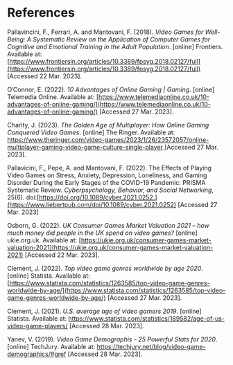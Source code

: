 # References

Pallavincini, F., Ferrari, A. and Mantovani, F. (2018). _Video Games for Well-Being: A Systematic Review on the Application of Computer Games for Cognitive and Emotional Training in the Adult Population_. \[online] Frontiers. Available at: [https://www.frontiersin.org/articles/10.3389/fpsyg.2018.02127/full](https://www.frontiersin.org/articles/10.3389/fpsyg.2018.02127/full) \[Accessed 22 Mar. 2023].

O’Connor, E. (2022). _10 Advantages of Online Gaming | Gaming_. \[online] Telemedia Online. Available at: [https://www.telemediaonline.co.uk/10-advantages-of-online-gaming/](https://www.telemediaonline.co.uk/10-advantages-of-online-gaming/) \[Accessed 27 Mar. 2023].

Charity, J. (2023). _The Golden Age of Multiplayer: How Online Gaming Conquered Video Games_. \[online] The Ringer. Available at: [https://www.theringer.com/video-games/2023/1/26/23572057/online-multiplayer-gaming-video-game-culture-single-player ](https://www.theringer.com/video-games/2023/1/26/23572057/online-multiplayer-gaming-video-game-culture-single-player)\[Accessed 27 Mar. 2023].

Pallavicini, F., Pepe, A. and Mantovani, F. (2022). The Effects of Playing Video Games on Stress, Anxiety, Depression, Loneliness, and Gaming Disorder During the Early Stages of the COVID-19 Pandemic: PRISMA Systematic Review. _Cyberpsychology, Behavior, and Social Networking_, 25(6). doi:[https://doi.org/10.1089/cyber.2021.0252.](https://www.liebertpub.com/doi/10.1089/cyber.2021.0252) \[Accessed 27 Mar. 2023]

Osborn, G. (2022). _UK Consumer Games Market Valuation 2021 – how much money did people in the UK spend on video games?_ \[online] ukie.org.uk. Available at: [https://ukie.org.uk/consumer-games-market-valuation-2021](https://ukie.org.uk/consumer-games-market-valuation-2021) \[Accessed 22 Mar. 2023].

Clement, J. (2022). _Top video game genres worldwide by age 2020_. \[online] Statista. Available at: [https://www.statista.com/statistics/1263585/top-video-game-genres-worldwide-by-age/](https://www.statista.com/statistics/1263585/top-video-game-genres-worldwide-by-age/) \[Accessed 27 Mar. 2023].

Clement, J. (2021). _U.S. average age of video gamers 2019_. \[online] Statista. Available at: https://www.statista.com/statistics/189582/age-of-us-video-game-players/ \[Accessed 28 Mar. 2023].

Yanev, V. (2019). _Video Game Demographis - 25 Powerful Stats for 2020_. \[online] TechJury. Available at: https://techjury.net/blog/video-game-demographics/#gref \[Accessed 28 Mar. 2023].
